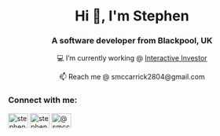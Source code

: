 <h1 align="center">Hi 👋, I'm Stephen</h1>
<h3 align="center">A software developer from Blackpool, UK</h3>

<p align="center"> 💻 I’m currently working @ <a href="www.ii.co.uk">Interactive Investor</a></p>

<p align="center"> 📫 Reach me @ smccarrick2804@gmail.com </p>

<p align="left">
<h3 align="left">Connect with me:</h3>
<a href="https://linkedin.com/in/stephen-mccarrick" target="blank"><img align="center" src="https://cdn.jsdelivr.net/npm/simple-icons@3.0.1/icons/linkedin.svg" alt="stephen-mccarrick" height="30" width="40" /></a>
<a href="https://instagram.com/stephenmccarrick_" target="blank"><img align="center" src="https://cdn.jsdelivr.net/npm/simple-icons@3.0.1/icons/instagram.svg" alt="stephenmccarrick_" height="30" width="40" /></a>
<a href="https://medium.com/@smccarrick2804" target="blank"><img align="center" src="https://cdn.jsdelivr.net/npm/simple-icons@3.0.1/icons/medium.svg" alt="@smccarrick2804" height="30" width="40" /></a>
</p>


